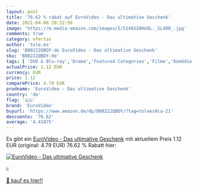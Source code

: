 ```yaml
---
layout: post
title: '76.62 % rabat auf EuroVideo - Das ultimative Geschenk'
date: 2021-04-06 20:32:56
image: 'https://m.media-amazon.com/images/I/5148S20HoOL._SL400_.jpg'
comments: true
category: ofertas
author: 'tole.es'
slug: 'B00222QBDY-de EuroVideo - Das ultimative Geschenk'
sku: 'B00222QBDY-de'
tags: [ 'DVD & Blu-ray','Drama','Featured Categories','Filme','Komödie & Unterhaltung','eurovideo', ]
actualPrice: 1.12 EUR
currency: EUR
price: 1.12
comparePrice: 4.79 EUR
prodname: 'EuroVideo - Das ultimative Geschenk'
country: 'de'
flag: '🇩🇪'
brand: 'EuroVideo'
buyurl: 'https://www.amazon.de/dp/B00222QBDY/?tag=tolees0ca-21'
descuento: '76.62'
average: '4.41875'
---
```


Es gibt ein [EuroVideo - Das ultimative Geschenk](https://www.amazon.de/dp/B00222QBDY/?tag=tolees0ca-21) mit aktuellem Preis 1.12 EUR (original: 4.79 EUR) 76.62 % Rabatt hier:

[![EuroVideo - Das ultimative Geschenk](https://m.media-amazon.com/images/I/5148S20HoOL._SL400_.jpg)](https://www.amazon.de/dp/B00222QBDY/?tag=tolees0ca-21)

ℹ️:


[🛒 kauf es hier!!](https://www.amazon.de/dp/B00222QBDY/?tag=tolees0ca-21)
